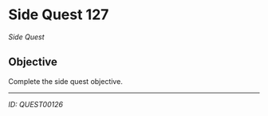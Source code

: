 # Side Quest 127

*Side Quest*

## Objective
Complete the side quest objective.

---
*ID: QUEST00126*